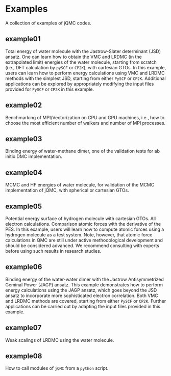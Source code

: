 # Examples

A collection of examples of jQMC codes.

## example01

Total energy of water molecule with the Jastrow-Slater determinant (JSD) ansatz. One can learn how to obtain the VMC and LRDMC (in the extrapolated limit) energies of the water molecule, starting from scratch (i.e., DFT calculation by `pySCF` or `CP2K`), with cartesian GTOs. In this example, users can learn how to perform energy calculations using VMC and LRDMC methods with the simplest JSD, starting from either `PySCF` or `CP2K`. Additional applications can be explored by appropriately modifying the input files provided for `PySCF` or `CP2K` in this example.

## example02

Benchmarking of MPI/Vectorization on CPU and GPU machines, i.e., how to choose the most efficient number of walkers and number of MPI processes.

## example03

Binding energy of water-methane dimer, one of the validation tests for ab initio DMC implementation.

## example04

MCMC and HF energies of water molecule, for validation of the MCMC implementation of jQMC, with spherical or cartesian GTOs.

## example05

Potential energy surface of hydrogen molecule with cartesian GTOs. All electron calculations. Comparison atomic forces with the derivative of the PES. In this example, users will learn how to compute atomic forces using a hydrogen molecule as a test system. Note, however, that atomic force calculations in QMC are still under active methodological development and should be considered advanced. We recommend consulting with experts before using such results in research studies.

## example06

Binding energy of the water-water dimer with the Jastrow Antisymmetrized Geminal Power (JAGP) ansatz. This example demonstrates how to perform energy calculations using the JAGP ansatz, which goes beyond the JSD ansatz to incorporate more sophisticated electron correlation. Both VMC and LRDMC methods are covered, starting from either `PySCF` or `CP2K`. Further applications can be carried out by adapting the input files provided in this example.

## example07

Weak scalings of LRDMC using the water molecule.

## example08

How to call modules of `jQMC` from a `python` script.
